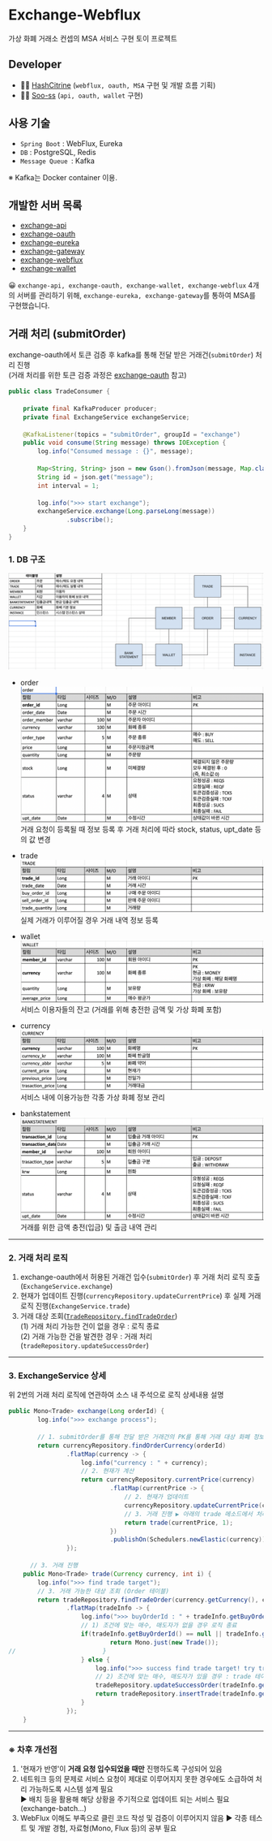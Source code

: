 # Exchange-Webflux

가상 화폐 거래소 컨셉의 MSA 서비스 구현 토이 프로젝트

## Developer

- 👩‍💻 [HashCitrine](https://github.com/HashCitrine) (`webflux, oauth, MSA` 구현 및 개발 흐름 기획)
- 👩‍💻 [Soo-ss](https://github.com/Soo-ss) (`api, oauth, wallet` 구현)

## 사용 기술

- `Spring Boot` : WebFlux, Eureka
- `DB` : PostgreSQL, Redis
- `Message Queue `: Kafka

※ Kafka는 Docker container 이용.

## 개발한 서버 목록

- [exchange-api](https://github.com/HashCitrine/exchange-api) 
- [exchange-oauth](https://github.com/HashCitrine/exchange-oauth) 
- [exchange-eureka](https://github.com/HashCitrine/exchange-eureka) 
- [exchange-gateway](https://github.com/HashCitrine/exchange-gateway) 
- [exchange-webflux](https://github.com/HashCitrine/exchange-webflux) 
- [exchange-wallet](https://github.com/HashCitrine/exchange-wallet) 

😀 `exchange-api, exchange-oauth, exchange-wallet, exchange-webflux` 4개의 서버를 관리하기 위해, `exchange-eureka, exchange-gateway`를 통하여 MSA를 구현했습니다.

## 거래 처리 (submitOrder)
exchange-oauth에서 토큰 검증 후 kafka를 통해 전달 받은 거래건(`submitOrder`) 처리 진행  
(거래 처리를 위한 토큰 검증 과정은 [exchange-oauth](https://github.com/HashCitrine/exchange-oauth) 참고)

``` java
public class TradeConsumer {

    private final KafkaProducer producer;
    private final ExchangeService exchangeService;

    @KafkaListener(topics = "submitOrder", groupId = "exchange")
    public void consume(String message) throws IOException {
        log.info("Consumed message : {}", message);

        Map<String, String> json = new Gson().fromJson(message, Map.class);
        String id = json.get("message");
        int interval = 1;

        log.info(">>> start exchange");
        exchangeService.exchange(Long.parseLong(message))
                .subscribe();
    }
}
```

### 1. DB 구조
![DB](https://github.com/HashCitrine/exchange-webflux/blob/master/img/DB.png?raw=true)

- order
![order](https://github.com/HashCitrine/exchange-webflux/blob/master/img/order.png?raw=true)
거래 요청이 등록될 때 정보 등록 후 거래 처리에 따라 stock, status, upt_date 등의 값 변경
- trade
![trade](https://github.com/HashCitrine/exchange-webflux/blob/master/img/trade.png?raw=true)
실제 거래가 이루어질 경우 거래 내역 정보 등록

- wallet
![wallet](https://github.com/HashCitrine/exchange-webflux/blob/master/img/wallet.png?raw=true)
서비스 이용자들의 잔고 (거래를 위해 충전한 금액 및 가상 화폐 포함)

- currency
![currency](https://github.com/HashCitrine/exchange-webflux/blob/master/img/currency.png?raw=true)  
서비스 내에 이용가능한 각종 가상 화폐 정보 관리

- bankstatement
![bankstatement](https://github.com/HashCitrine/exchange-webflux/blob/master/img/bankstatement.png?raw=true)  
거래를 위한 금액 충전(입금) 및 출금 내역 관리

---

### 2. 거래 처리 로직
1. exchange-oauth에서 허용된 거래건 입수(`submitOrder`) 후 거래 처리 로직 호출(`ExchangeService.exchange`)
2. 현재가 업데이트 진행(`currencyRepository.updateCurrentPrice`) 후 실제 거래 로직 진행(`ExchangeService.trade`)
3. 거래 대상 조회([`TradeRepository.findTradeOrder`]())  
   (1) 거래 처리 가능한 건이 없을 경우 : 로직 종료  
   (2) 거래 가능한 건을 발견한 경우 : 거래 처리(`tradeRepository.updateSuccessOrder`)
---

### 3. ExchangeService 상세
위 2번의 거래 처리 로직에 연관하여 소스 내 주석으로 로직 상세내용 설명
``` java
public Mono<Trade> exchange(Long orderId) {
        log.info(">>> exchange process");

        // 1. submitOrder를 통해 전달 받은 거래건의 PK를 통해 거래 대상 화폐 정보 조회 (Currency 테이블)
        return currencyRepository.findOrderCurrency(orderId)
                .flatMap(currency -> {
                    log.info("currency : " + currency);
                    // 2. 현재가 계산
                    return currencyRepository.currentPrice(currency)
                            .flatMap(currentPrice -> {
                                // 2. 현재가 업데이트
                                currencyRepository.updateCurrentPrice(currentPrice.getCurrentPrice(), currentPrice.getCurrency()).subscribe();
                                // 3. 거래 진행 ▶︎ 아래의 trade 메소드에서 처리
                                return trade(currentPrice, 1);
                            })
                            .publishOn(Schedulers.newElastic(currency));
                });

      // 3. 거래 진행
    public Mono<Trade> trade(Currency currency, int i) {
        log.info(">>> find trade target");
        // 3. 거래 가능한 대상 조회 (Order 테이블)
        return tradeRepository.findTradeOrder(currency.getCurrency(), currency.getCurrentPrice())
                .flatMap(tradeInfo -> {
                    log.info(">>> buyOrderId : " + tradeInfo.getBuyOrderId() + ", sellOrderId : " + tradeInfo.getSellOrderId() + ", stock : " + tradeInfo.getQuantity());
                    // 1) 조건에 맞는 매수, 매도자가 없을 경우 로직 종료
                    if(tradeInfo.getBuyOrderId() == null || tradeInfo.getSellOrderId() == null){
                            return Mono.just(new Trade());
//                        }
                    } else {
                        log.info(">>> success find trade target! try trade...");
                        // 2) 조건에 맞는 매수, 매도자가 있을 경우 : trade 테이블에 insert & 거래된만큼 stock량 줄이기
                        tradeRepository.updateSuccessOrder(tradeInfo.getBuyOrderId(), tradeInfo.getSellOrderId(), tradeInfo.getQuantity()).subscribe();
                        return tradeRepository.insertTrade(tradeInfo.getBuyOrderId(), tradeInfo.getSellOrderId(), tradeInfo.getQuantity());
                    }
                });
    }
```


---
### ※ 차후 개선점
1. '현재가 반영'이 **거래 요청 입수되었을 때만** 진행하도록 구성되어 있음  
2. 네트워크 등의 문제로 서비스 요청이 제대로 이루어지지 못한 경우에도 소급하여 처리 가능하도록 시스템 설계 필요  
    ► 배치 등을 활용해 해당 상황을 주기적으로 업데이트 되는 서비스 필요(exchange-batch...)
3. WebFlux 이해도 부족으로 클린 코드 작성 및 검증이 이루어지지 않음
    ► 각종 테스트 및 개발 경험, 자료형(Mono, Flux 등)의 공부 필요


